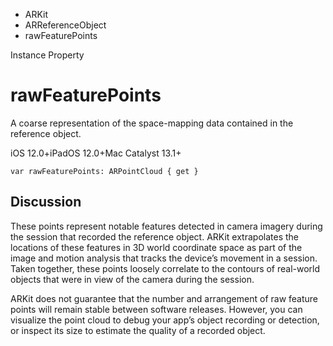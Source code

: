 

- ARKit
- ARReferenceObject
-  rawFeaturePoints 

Instance Property

# rawFeaturePoints

A coarse representation of the space-mapping data contained in the reference object.

iOS 12.0+iPadOS 12.0+Mac Catalyst 13.1+

``` source
var rawFeaturePoints: ARPointCloud { get }
```

## Discussion

These points represent notable features detected in camera imagery during the session that recorded the reference object. ARKit extrapolates the locations of these features in 3D world coordinate space as part of the image and motion analysis that tracks the device’s movement in a session. Taken together, these points loosely correlate to the contours of real-world objects that were in view of the camera during the session.

ARKit does not guarantee that the number and arrangement of raw feature points will remain stable between software releases. However, you can visualize the point cloud to debug your app’s object recording or detection, or inspect its size to estimate the quality of a recorded object.

